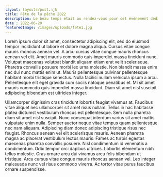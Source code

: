 ```yaml
---
layout: layouts/post.njk
title: Fête de la pêche 2022
description: Le beau temps était au rendez-vous pour cet évènement dédié aux enfants
date : 2022-06-20
featuredImage: /images/uploads/fete1.jpg
---
```


Lorem ipsum dolor sit amet, consectetur adipiscing elit, sed do eiusmod tempor incididunt ut labore et dolore magna aliqua. Cursus vitae congue mauris rhoncus aenean vel. A arcu cursus vitae congue mauris rhoncus aenean vel elit. Amet mauris commodo quis imperdiet massa tincidunt nunc. Volutpat maecenas volutpat blandit aliquam etiam erat velit scelerisque. Pharetra convallis posuere morbi leo urna molestie. Non blandit massa enim nec dui nunc mattis enim ut. Mauris pellentesque pulvinar pellentesque habitant morbi tristique senectus. Nulla facilisi nullam vehicula ipsum a arcu. Pellentesque elit eget gravida cum sociis natoque penatibus et. Mi sit amet mauris commodo quis imperdiet massa tincidunt. Diam sit amet nisl suscipit adipiscing bibendum est ultricies integer.

Ullamcorper dignissim cras tincidunt lobortis feugiat vivamus at. Faucibus vitae aliquet nec ullamcorper sit amet risus nullam. Tellus in hac habitasse platea dictumst vestibulum rhoncus est pellentesque. Sem nulla pharetra diam sit amet nisl suscipit. Nunc consequat interdum varius sit amet mattis vulputate enim nulla. Semper auctor neque vitae tempus quam pellentesque nec nam aliquam. Adipiscing diam donec adipiscing tristique risus nec feugiat. Rhoncus aenean vel elit scelerisque mauris. Aenean pharetra magna ac placerat vestibulum lectus mauris. Fames ac turpis egestas maecenas pharetra convallis posuere. Nisl condimentum id venenatis a condimentum. Odio tempor orci dapibus ultrices. Lobortis elementum nibh tellus molestie. Cras ornare arcu dui vivamus arcu felis bibendum ut tristique. Arcu cursus vitae congue mauris rhoncus aenean vel. Leo integer malesuada nunc vel risus commodo viverra. Ac tortor vitae purus faucibus ornare suspendisse.